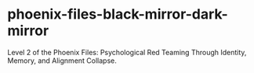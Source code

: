 # phoenix-files-black-mirror-dark-mirror
Level 2 of the Phoenix Files: Psychological Red Teaming Through Identity, Memory, and Alignment Collapse.
